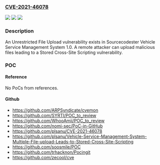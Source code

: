 ### [CVE-2021-46078](https://cve.mitre.org/cgi-bin/cvename.cgi?name=CVE-2021-46078)
![](https://img.shields.io/static/v1?label=Product&message=n%2Fa&color=blue)
![](https://img.shields.io/static/v1?label=Version&message=n%2Fa&color=blue)
![](https://img.shields.io/static/v1?label=Vulnerability&message=n%2Fa&color=brighgreen)

### Description

An Unrestricted File Upload vulnerability exists in Sourcecodester Vehicle Service Management System 1.0. A remote attacker can upload malicious files leading to a Stored Cross-Site Scripting vulnerability.

### POC

#### Reference
No PoCs from references.

#### Github
- https://github.com/ARPSyndicate/cvemon
- https://github.com/SYRTI/POC_to_review
- https://github.com/WhooAmii/POC_to_review
- https://github.com/nomi-sec/PoC-in-GitHub
- https://github.com/plsanu/CVE-2021-46078
- https://github.com/plsanu/Vehicle-Service-Management-System-Multiple-File-upload-Leads-to-Stored-Cross-Site-Scripting
- https://github.com/soosmile/POC
- https://github.com/trhacknon/Pocingit
- https://github.com/zecool/cve

